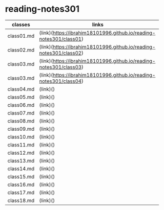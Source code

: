 # reading-notes301
classes    | links
-----------| -------------
class01.md |(link)(https://ibrahim18101996.github.io/reading-notes301/class01)
class02.md |(link)(https://ibrahim18101996.github.io/reading-notes301/class02)
class03.md |(link)(https://ibrahim18101996.github.io/reading-notes301/class03)
class03.md |(link)(https://ibrahim18101996.github.io/reading-notes301/class04)
class04.md |(link)()
class05.md |(link)()
class06.md |(link)()
class07.md |(link)()
class08.md |(link)()
class09.md |(link)()
class10.md |(link)()
class11.md |(link)()
class12.md |(link)()
class13.md |(link)()
class14.md |(link)()
class15.md |(link)()
class16.md |(link)()
class17.md |(link)()
class18.md |(link)()
